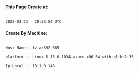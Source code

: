 
   
#### This Page Create at:

```bash

2023-03-23 - 20:56:54 UTC

```

#### Create By Machine:

```bash

Host Name : fv-az392-665

platform  : Linux-5.15.0-1034-azure-x86_64-with-glibc2.35

Ip Local  : 10.1.0.148

```

